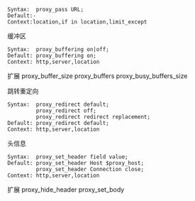 
```
Syntax:  proxy_pass URL;
Default:-
Context:location,if in location,limit_except
```

缓冲区
```
Syntax:  proxy_buffering on|off;
Default: proxy_buffering on;
Context: http,server,location
```

扩展
proxy_buffer_size
proxy_buffers
proxy_busy_buffers_size

跳转重定向
```
Syntax:  proxy_redirect default;
         proxy_redirect off;
         proxy_redirect redirect replacement;
Default: proxy_redirect default;
Context: http,server,location
```

头信息
```
Syntax:  proxy_set_header field value;
Default: proxy_set_header Host $proxy_host;
         proxy_set_header Connection close;
Context: http,server,location
```
扩展
proxy_hide_header
proxy_set_body



